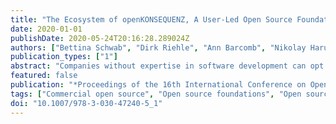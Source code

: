 ```yaml
---
title: "The Ecosystem of openKONSEQUENZ, A User-Led Open Source Foundation"
date: 2020-01-01
publishDate: 2020-05-24T20:16:28.289024Z
authors: ["Bettina Schwab", "Dirk Riehle", "Ann Barcomb", "Nikolay Harutyunyan"]
publication_types: ["1"]
abstract: "Companies without expertise in software development can opt to form consortia to develop open source software to meet their needs, as an alternative to the build-or-buy decision. Such user-led foundations are little understood, due to a limited number of published examples. In particular, almost nothing is known about the ecosystems surrounding user-led foundations. Our work seeks to address this gap, through an exploratory qualitative survey of openKONSEQUENZ, from the German energy sector. We find that the technological goals are quite homogeneous, independent of a participant’s role in the ecosystem, but that economic conflicts exist between foundation members and supplier companies due to the consortium’s efforts to transform the software market structure to limit dependency on specific vendors."
featured: false
publication: "*Proceedings of the 16th International Conference on Open Source Systems*"
tags: ["Commercial open source", "Open source foundations", "Open source software", "Sponsored open source", "User-led open source foundations"]
doi: "10.1007/978-3-030-47240-5_1"
---
```


